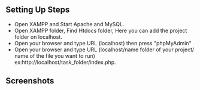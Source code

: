 ## Setting Up Steps
- Open XAMPP and Start Apache and MySQL.
- Open XAMPP folder, Find Htdocs folder, Here you can add the project folder on localhost.
- Open your browser and type URL (localhost) then press "phpMyAdmin"
- Open your browser and type URL (localhost/name folder of your project/ name of the file you want to run) ex:http://localhost/task_folder/index.php.

## Screenshots

